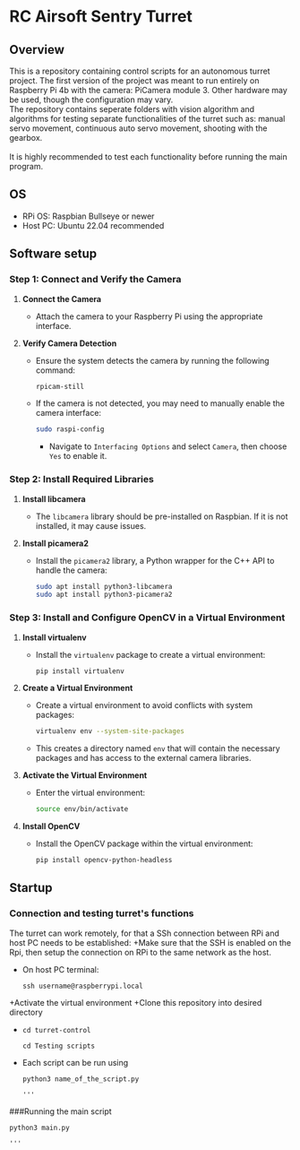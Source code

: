 # RC Airsoft Sentry Turret 

## Overview 
This is a repository containing control scripts for an autonomous turret project. The first version of the project was meant to run entirely on Raspberry Pi 4b with the camera: PiCamera module 3. Other hardware may be used, though the configuration may vary. \
The repository contains seperate folders with vision algorithm and algorithms for testing separate functionalities of the turret such as: manual servo movement, continuous auto servo movement, shooting with the gearbox.\
\
It is highly recommended to test each functionality before running the main program.

## OS
+ RPi OS: Raspbian Bullseye or newer
+ Host PC: Ubuntu 22.04 recommended

## Software setup
### Step 1: Connect and Verify the Camera

1. **Connect the Camera**
   - Attach the camera to your Raspberry Pi using the appropriate interface.

2. **Verify Camera Detection**
   - Ensure the system detects the camera by running the following command:
     ```sh
     rpicam-still
     ```
   - If the camera is not detected, you may need to manually enable the camera interface:
     ```sh
     sudo raspi-config
     ```
     - Navigate to `Interfacing Options` and select `Camera`, then choose `Yes` to enable it.

### Step 2: Install Required Libraries

1. **Install libcamera**
   - The `libcamera` library should be pre-installed on Raspbian. If it is not installed, it may cause issues.

2. **Install picamera2**
   - Install the `picamera2` library, a Python wrapper for the C++ API to handle the camera:
     ```sh
     sudo apt install python3-libcamera
     sudo apt install python3-picamera2
     ```

### Step 3: Install and Configure OpenCV in a Virtual Environment

1. **Install virtualenv**
   - Install the `virtualenv` package to create a virtual environment:
     ```sh
     pip install virtualenv
     ```

2. **Create a Virtual Environment**
   - Create a virtual environment to avoid conflicts with system packages:
     ```sh
     virtualenv env --system-site-packages
     ```

   - This creates a directory named `env` that will contain the necessary packages and has access to the external camera libraries.

3. **Activate the Virtual Environment**
   - Enter the virtual environment:
     ```sh
     source env/bin/activate
     ```

4. **Install OpenCV**
   - Install the OpenCV package within the virtual environment:
     ```sh
     pip install opencv-python-headless
     ```

## Startup 
### Connection and testing turret's functions
The turret can work remotely, for that a SSh connection between RPi and host PC needs to be established:
+Make sure that the SSH is enabled on the Rpi, then setup the connection on RPi to the same network as the host.
+ On host PC terminal:
  ```
  ssh username@raspberrypi.local
  ```
+Activate the virtual environment 
+Clone this repository into desired directory 
+ ```
  cd turret-control
  ```
  ```
  cd Testing scripts
  ```
+ Each script can be run using
  ```
  python3 name_of_the_script.py

  '''

###Running the main script
  ```
  python3 main.py

  '''
  
